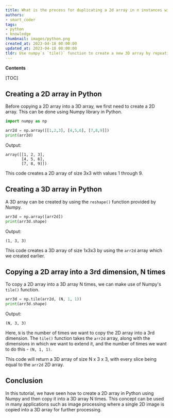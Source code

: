 ```yaml
---
title: What is the process for duplicating a 2d array in n instances within a third dimension?
authors:
- smart_coder
tags:
- python
- knowledge
thumbnail: images/python.png
created_at: 2023-04-18 00:00:00
updated_at: 2023-04-18 00:00:00
tldr: Use numpy`s `tile()` function to create a new 3D array by repeating the 2D array N times along the third dimension.
---
```


**Contents**

[TOC]

## Creating a 2D array in Python

Before copying a 2D array into a 3D array, we first need to create a 2D array. This can be done using Numpy library in Python.

```python
import numpy as np

arr2d = np.array([[1,2,3], [4,5,6], [7,8,9]])
print(arr2d)
```

Output:
```
array([[1, 2, 3],
       [4, 5, 6],
       [7, 8, 9]])
```
This code creates a 2D array of size 3x3 with values 1 through 9.


## Creating a 3D array in Python

A 3D array can be created by using the `reshape()` function provided by Numpy.

```python
arr3d = np.array([arr2d])
print(arr3d.shape)
```

Output:
```
(1, 3, 3)
```
This code creates a 3D array of size 1x3x3 by using the `arr2d` array which we created earlier.


## Copying a 2D array into a 3rd dimension, N times

To copy a 2D array into a 3D array N times, we can make use of Numpy's `tile()` function. 

```python
arr3d = np.tile(arr2d, (N, 1, 1))
print(arr3d.shape)
```

Output:
```
(N, 3, 3)
```

Here, `N` is the number of times we want to copy the 2D array into a 3rd dimension. The `tile()` function takes the `arr2d` array, along with the dimensions in which we want to extend it, and the number of times we want to do this - `(N, 1, 1)`.

This code will return a 3D array of size N x 3 x 3, with every slice being equal to the `arr2d` 2D array. 

## Conclusion

In this tutorial, we have seen how to create a 2D array in Python using Numpy and then copy it into a 3D array N times. This concept can be used in many applications such as image processing where a single 2D image is copied into a 3D array for further processing.
